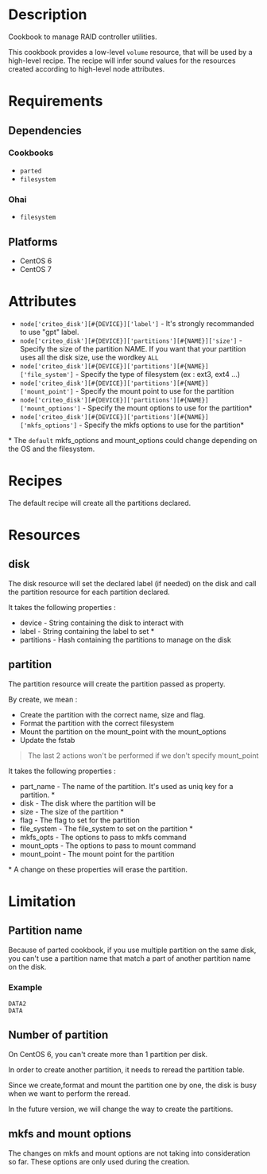 Description
===========

Cookbook to manage RAID controller utilities.

This cookbook provides a low-level `volume` resource, that will be
used by a high-level recipe. The recipe will infer sound values for
the resources created according to high-level node attributes.

Requirements
============
## Dependencies

### Cookbooks

*  `parted`
*  `filesystem`

### Ohai

* `filesystem`

## Platforms
* CentOS 6
* CentOS 7

Attributes
==========

* `node['criteo_disk'][#{DEVICE}]['label']` - It's strongly recommanded to use "gpt" label.
* `node['criteo_disk'][#{DEVICE}]['partitions'][#{NAME}]['size']` - Specify the size of the partition NAME. If you want that your partition uses all the disk size, use the wordkey `ALL`
* `node['criteo_disk'][#{DEVICE}]['partitions'][#{NAME}]['file_system']` - Specify the type of filesystem (ex : ext3, ext4 ...)
* `node['criteo_disk'][#{DEVICE}]['partitions'][#{NAME}]['mount_point']` - Specify the mount point to use for the partition
* `node['criteo_disk'][#{DEVICE}]['partitions'][#{NAME}]['mount_options']` - Specify the mount options to use for the partition*
* `node['criteo_disk'][#{DEVICE}]['partitions'][#{NAME}]['mkfs_options']` - Specify the mkfs options to use for the partition*

\* The `default` mkfs_options and mount_options could change depending on the OS and the filesystem.

Recipes
========

The default recipe will create all the partitions declared.

Resources
========
disk
----
The disk resource will set the declared label (if needed) on the disk and call the partition resource for each partition declared.

It takes the following properties :
* device - String containing the disk to interact with
* label - String containing the label to set *
* partitions - Hash containing the partitions to manage on the disk


partition
-------
The partition resource will create the partition passed as property.

By create, we mean :
* Create the partition with the correct name, size and flag.
* Format the partition with the correct filesystem
* Mount the partition on the mount_point with the mount_options
* Update the fstab

> The last 2 actions won't be performed if we don't specify mount_point

It takes the following properties :

* part_name - The name of the partition. It's used as uniq key for a partition. *
* disk - The disk where the partition will be
* size - The size of the partition *
* flag - The flag to set for the partition
* file_system - The file_system to set on the partition *
* mkfs_opts - The options to pass to mkfs command
* mount_opts - The options to pass to mount command
* mount_point - The mount point for the partition

\* A change on these properties will erase the partition.

Limitation
==========

## Partition name
Because of parted cookbook, if you use multiple partition on the same disk, you can't use a partition name that match a part of another partition name on the disk.
### Example
```
DATA2
DATA
```

## Number of partition

On CentOS 6, you can't create more than 1 partition per disk.

In order to create another partition, it needs to reread the partition table.

Since we create,format and mount the partition one by one, the disk is busy when we want to perform the reread.

In the future version, we will change the way to create the partitions.

## mkfs and mount options

The changes on mkfs and mount options are not taking into consideration so far.
These options are only used during the creation.
